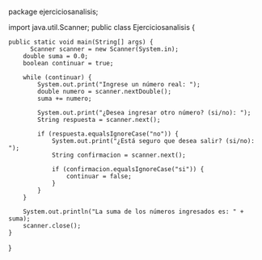 
package ejerciciosanalisis;

import java.util.Scanner;
public class Ejerciciosanalisis {

    public static void main(String[] args) {
          Scanner scanner = new Scanner(System.in);
        double suma = 0.0;
        boolean continuar = true;

        while (continuar) {
            System.out.print("Ingrese un número real: ");
            double numero = scanner.nextDouble();
            suma += numero;    

            System.out.print("¿Desea ingresar otro número? (si/no): ");
            String respuesta = scanner.next();

            if (respuesta.equalsIgnoreCase("no")) {
                System.out.print("¿Está seguro que desea salir? (si/no): ");
                String confirmacion = scanner.next();

                if (confirmacion.equalsIgnoreCase("si")) {
                    continuar = false;
                }
            }
        }

        System.out.println("La suma de los números ingresados es: " + suma);
        scanner.close();
    }
    
}
